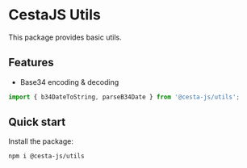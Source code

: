 # CestaJS Utils

This package provides basic utils.

## Features
* Base34 encoding & decoding

```typescript
import { b34DateToString, parseB34Date } from '@cesta-js/utils';
```
Quick start
-
Install the package:

``` bash
npm i @cesta-js/utils
```
